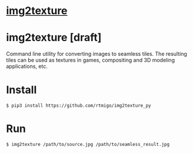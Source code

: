 # [img2texture](https://github.com/rtmigo/img2texture_py#readme)

# img2texture [draft]

Command line utility for converting images to seamless tiles.
The resulting tiles can be used as textures in games, compositing and 3D modeling applications, etc.

# Install

```
$ pip3 install https://github.com/rtmigo/img2texture_py
```

# Run

```
$ img2texture /path/to/source.jpg /path/to/seamless_result.jpg 
```

